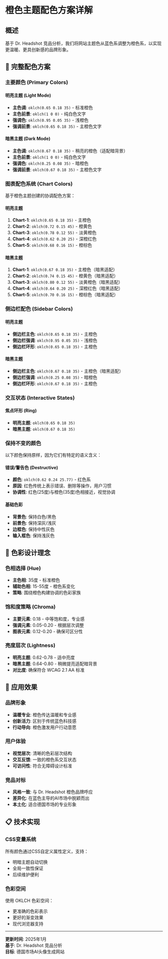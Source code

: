 # 橙色主题配色方案详解

## 概述

基于 Dr. Headshot 竞品分析，我们将网站主题色从蓝色系调整为橙色系，以实现更温暖、更具创新感的品牌形象。

## 🎨 完整配色方案

### 主要颜色 (Primary Colors)

#### 明亮主题 (Light Mode)
- **主色调**: `oklch(0.65 0.18 35)` - 标准橙色
- **主色前景**: `oklch(1 0 0)` - 纯白色文字
- **强调色**: `oklch(0.95 0.05 35)` - 浅橙色
- **强调前景**: `oklch(0.65 0.18 35)` - 主橙色文字

#### 暗黑主题 (Dark Mode)  
- **主色调**: `oklch(0.67 0.18 35)` - 稍亮的橙色（适配暗背景）
- **主色前景**: `oklch(1 0 0)` - 纯白色文字
- **强调色**: `oklch(0.25 0.08 35)` - 暗橙色
- **强调前景**: `oklch(0.67 0.18 35)` - 主橙色文字

### 图表配色系统 (Chart Colors)

基于橙色主题创建的协调配色方案：

#### 明亮主题
1. **Chart-1**: `oklch(0.65 0.18 35)` - 主橙色
2. **Chart-2**: `oklch(0.72 0.15 45)` - 橙黄色
3. **Chart-3**: `oklch(0.78 0.12 55)` - 淡黄橙色
4. **Chart-4**: `oklch(0.62 0.20 25)` - 深橙红色
5. **Chart-5**: `oklch(0.68 0.16 15)` - 橙棕色

#### 暗黑主题
1. **Chart-1**: `oklch(0.67 0.18 35)` - 主橙色（暗黑适配）
2. **Chart-2**: `oklch(0.74 0.15 45)` - 橙黄色（暗黑适配）
3. **Chart-3**: `oklch(0.80 0.12 55)` - 淡黄橙色（暗黑适配）
4. **Chart-4**: `oklch(0.64 0.20 25)` - 深橙红色（暗黑适配）
5. **Chart-5**: `oklch(0.70 0.16 15)` - 橙棕色（暗黑适配）

### 侧边栏配色 (Sidebar Colors)

#### 明亮主题
- **侧边栏主色**: `oklch(0.65 0.18 35)` - 主橙色
- **侧边栏强调**: `oklch(0.95 0.05 35)` - 浅橙色
- **侧边栏环形**: `oklch(0.65 0.18 35)` - 主橙色

#### 暗黑主题
- **侧边栏主色**: `oklch(0.67 0.18 35)` - 主橙色（暗黑适配）
- **侧边栏强调**: `oklch(0.25 0.08 35)` - 暗橙色
- **侧边栏环形**: `oklch(0.67 0.18 35)` - 主橙色

### 交互状态 (Interactive States)

#### 焦点环形 (Ring)
- **明亮主题**: `oklch(0.65 0.18 35)`
- **暗黑主题**: `oklch(0.67 0.18 35)`

### 保持不变的颜色

以下颜色保持原样，因为它们有特定的语义含义：

#### 错误/警告色 (Destructive)
- **颜色**: `oklch(0.62 0.24 25.77)` - 红色系
- **原因**: 红色传统上表示错误、删除等操作，用户习惯
- **协调性**: 红色(25度)与橙色(35度)色相接近，视觉协调

#### 基础色彩
- **背景色**: 保持白色/黑色
- **前景色**: 保持深灰/浅灰
- **边框色**: 保持中性灰色
- **输入框色**: 保持浅灰色

## 🎯 色彩设计理念

### 色相选择 (Hue)
- **主色相**: 35度 - 标准橙色
- **辅助色相**: 15-55度 - 橙色系变化
- **策略**: 围绕橙色构建协调的色彩家族

### 饱和度策略 (Chroma)
- **主要元素**: 0.18 - 中等饱和度，专业感
- **强调元素**: 0.05-0.20 - 根据层次调整
- **图表元素**: 0.12-0.20 - 确保可区分性

### 亮度层次 (Lightness)
- **明亮主题**: 0.62-0.78 - 适中亮度
- **暗黑主题**: 0.64-0.80 - 稍微提亮适配暗背景
- **对比度**: 确保符合 WCAG 2.1 AA 标准

## 🚀 应用效果

### 品牌形象
- **温暖专业**: 橙色传达温暖和专业感
- **创新活力**: 区别于传统蓝色科技感
- **行动导向**: 橙色激发用户行动意愿

### 用户体验
- **视觉层次**: 清晰的色彩层次结构
- **交互反馈**: 一致的橙色系交互状态
- **可访问性**: 符合无障碍设计标准

### 竞品对标
- **风格一致**: 与 Dr. Headshot 橙色品牌呼应
- **差异化**: 在蓝色主导的AI市场中脱颖而出
- **本土化**: 适合德国市场的专业形象

## 📋 技术实现

### CSS变量系统
所有颜色通过CSS自定义属性定义，支持：
- 明暗主题自动切换
- 全局一致性保证
- 后续维护便利

### 色彩空间
使用 OKLCH 色彩空间：
- 更准确的色彩表示
- 更好的渐变效果  
- 现代浏览器支持

---

**更新时间**: 2025年1月  
**基于**: Dr. Headshot 竞品分析  
**目标**: 德国市场AI头像生成网站